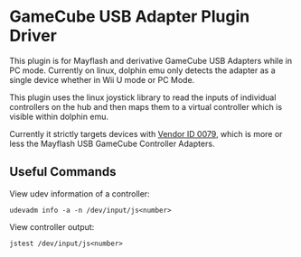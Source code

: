 # GameCube USB Adapter Plugin Driver

This plugin is for Mayflash and derivative GameCube USB Adapters while in PC mode. Currently on linux, dolphin emu only detects the adapter as a single device whether in Wii U mode or PC Mode.

This plugin uses the linux joystick library to read the inputs of individual controllers on the hub and then maps them to a virtual controller which is visible within dolphin emu.

Currently it strictly targets devices with [Vendor ID 0079](https://devicehunt.com/view/type/usb/vendor/0079), which is more or less the Mayflash USB GameCube Controller Adapters.

## Useful Commands

View udev information of a controller:

`udevadm info -a -n /dev/input/js<number>`

View controller output:

`jstest /dev/input/js<number>`
